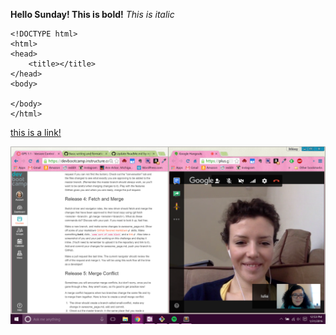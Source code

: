 **Hello Sunday! This is bold!**
*This is italic* 
```
<!DOCTYPE html>
<html>
<head>
	<title></title>
</head>
<body>

</body>
</html>
```
[this is a link!](www.google.com)

![screenshot](gps1-1.png)